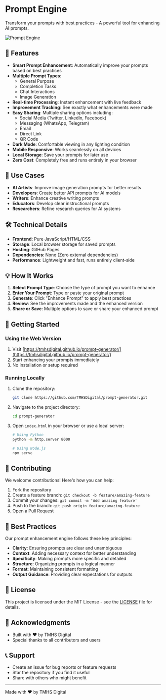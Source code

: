 # Prompt Engine

Transform your prompts with best practices - A powerful tool for enhancing AI prompts.

![Prompt Engine](https://tmhsdigital.github.io/prompt-generator/preview.png)

## 🚀 Features

- **Smart Prompt Enhancement**: Automatically improve your prompts based on best practices
- **Multiple Prompt Types**:
  - General Purpose
  - Completion Tasks
  - Chat Interactions
  - Image Generation
- **Real-time Processing**: Instant enhancement with live feedback
- **Improvement Tracking**: See exactly what enhancements were made
- **Easy Sharing**: Multiple sharing options including:
  - Social Media (Twitter, LinkedIn, Facebook)
  - Messaging (WhatsApp, Telegram)
  - Email
  - Direct Link
  - QR Code
- **Dark Mode**: Comfortable viewing in any lighting condition
- **Mobile Responsive**: Works seamlessly on all devices
- **Local Storage**: Save your prompts for later use
- **Zero Cost**: Completely free and runs entirely in your browser

## 🎯 Use Cases

- **AI Artists**: Improve image generation prompts for better results
- **Developers**: Create better API prompts for AI models
- **Writers**: Enhance creative writing prompts
- **Educators**: Develop clear instructional prompts
- **Researchers**: Refine research queries for AI systems

## 🛠️ Technical Details

- **Frontend**: Pure JavaScript/HTML/CSS
- **Storage**: Local browser storage for saved prompts
- **Hosting**: GitHub Pages
- **Dependencies**: None (Zero external dependencies)
- **Performance**: Lightweight and fast, runs entirely client-side

## 💡 How It Works

1. **Select Prompt Type**: Choose the type of prompt you want to enhance
2. **Enter Your Prompt**: Type or paste your original prompt
3. **Generate**: Click "Enhance Prompt" to apply best practices
4. **Review**: See the improvements made and the enhanced version
5. **Share or Save**: Multiple options to save or share your enhanced prompt

## 🚀 Getting Started

### Using the Web Version

1. Visit [https://tmhsdigital.github.io/prompt-generator/](https://tmhsdigital.github.io/prompt-generator/)
2. Start enhancing your prompts immediately
3. No installation or setup required

### Running Locally

1. Clone the repository:
   ```bash
   git clone https://github.com/TMHSDigital/prompt-generator.git
   ```

2. Navigate to the project directory:
   ```bash
   cd prompt-generator
   ```

3. Open `index.html` in your browser or use a local server:
   ```bash
   # Using Python
   python -m http.server 8000
   
   # Using Node.js
   npx serve
   ```

## 🤝 Contributing

We welcome contributions! Here's how you can help:

1. Fork the repository
2. Create a feature branch: `git checkout -b feature/amazing-feature`
3. Commit your changes: `git commit -m 'Add amazing feature'`
4. Push to the branch: `git push origin feature/amazing-feature`
5. Open a Pull Request

## 📝 Best Practices

Our prompt enhancement engine follows these key principles:

- **Clarity**: Ensuring prompts are clear and unambiguous
- **Context**: Adding necessary context for better understanding
- **Specificity**: Making prompts more specific and detailed
- **Structure**: Organizing prompts in a logical manner
- **Format**: Maintaining consistent formatting
- **Output Guidance**: Providing clear expectations for outputs

## 📄 License

This project is licensed under the MIT License - see the [LICENSE](LICENSE) file for details.

## 🙏 Acknowledgments

- Built with ❤️ by TMHS Digital
- Special thanks to all contributors and users

## 📞 Support

- Create an issue for bug reports or feature requests
- Star the repository if you find it useful
- Share with others who might benefit

---

Made with ❤️ by TMHS Digital 